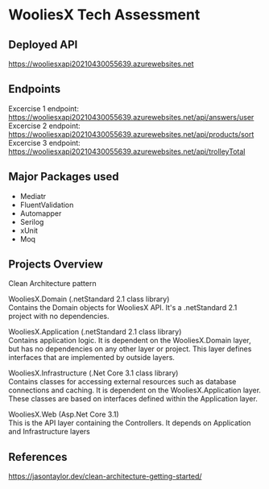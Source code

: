 # WooliesX Tech Assessment

## Deployed API

https://wooliesxapi20210430055639.azurewebsites.net

## Endpoints
Excercise 1 endpoint: https://wooliesxapi20210430055639.azurewebsites.net/api/answers/user  
Excercise 2 endpoint: https://wooliesxapi20210430055639.azurewebsites.net/api/products/sort  
Excercise 3 endpoint: https://wooliesxapi20210430055639.azurewebsites.net/api/trolleyTotal  

## Major Packages used

* Mediatr
* FluentValidation
* Automapper
* Serilog
* xUnit
* Moq

## Projects Overview
Clean Architecture pattern 

WooliesX.Domain (.netStandard 2.1 class library)  
Contains the Domain objects for WooliesX API. It's a .netStandard 2.1 project with no dependencies.

WooliesX.Application (.netStandard 2.1 class library)  
Contains application logic. It is dependent on the WooliesX.Domain layer, but has no dependencies on any other layer or project. This layer defines interfaces that are implemented by outside layers.

WooliesX.Infrastructure (.Net Core 3.1 class library)  
Contains classes for accessing external resources such as database connections and caching. It is dependent on the WooliesX.Application layer. These classes are based on interfaces defined within the Application layer.

WooliesX.Web (Asp.Net Core 3.1)  
This is the API layer containing the Controllers. It depends on Application and Infrastructure layers

## References
https://jasontaylor.dev/clean-architecture-getting-started/

